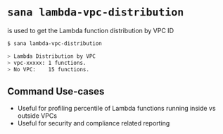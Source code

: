 # `sana lambda-vpc-distribution`

is used to get the Lambda function distribution by VPC ID

```sh
$ sana lambda-vpc-distribution

> Lambda Distribution by VPC
> vpc-xxxxx: 1 functions.
> No VPC:    15 functions.
```

## Command Use-cases

- Useful for profiling percentile of Lambda functions running inside vs outside VPCs
- Useful for security and compliance related reporting
